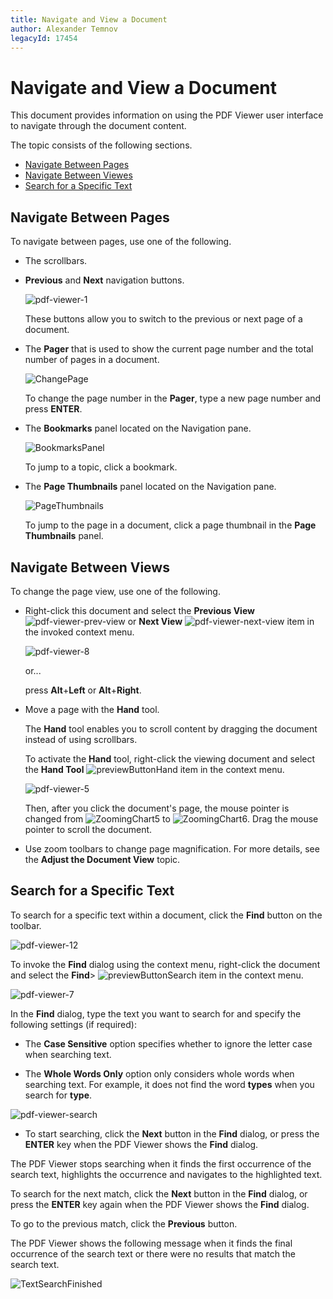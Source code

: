 ```yaml
---
title: Navigate and View a Document
author: Alexander Temnov
legacyId: 17454
---
```

# Navigate and View a Document
This document provides information on using the PDF Viewer user interface to navigate through the document content.

The topic consists of the following sections.
* [Navigate Between Pages](#navigation)
* [Navigate Between Viewes](#views)
* [Search for a Specific Text](#search)

## <a name="navigation"/>Navigate Between Pages
To navigate between pages, use one of the following.
* The scrollbars.
* **Previous** and **Next** navigation buttons.
	
	![pdf-viewer-1](../../images/img24365.jpg)
	
	These buttons allow you to switch to the previous or next page of a document.
* The **Pager** that is used to show the current page number and the total number of pages in a document.
	
	![ChangePage](../../images/img124778.png)
	
	To change the page number in the **Pager**, type a new page number and press **ENTER**.
* The **Bookmarks** panel located on the Navigation pane.
	
	![BookmarksPanel](../../images/img124929.png)
	
	To jump to a topic, click a bookmark.
* The **Page Thumbnails** panel located on the Navigation pane.
	
	![PageThumbnails ](../../images/img125140.png)
	
	To jump to the page in a document, click a page thumbnail in the **Page Thumbnails** panel.

## <a name="views"/>Navigate Between Views
To change the page view, use one of the following.
* Right-click this document and select the **Previous View** ![pdf-viewer-prev-view](../../images/img24366.png) or **Next View** ![pdf-viewer-next-view](../../images/img24367.jpeg) item in the invoked context menu.
	
	![pdf-viewer-8](../../images/img24449.png)
	
	or...
	
	press **Alt**+**Left** or **Alt**+**Right**.
* Move a page with the **Hand** tool.
	
	The **Hand** tool enables you to scroll content by dragging the document instead of using scrollbars.
	
	To activate the **Hand** tool, right-click the viewing document and select the **Hand Tool** ![previewButtonHand](../../images/img7263.png) item in the context menu.
	
	![pdf-viewer-5](../../images/img24444.png)
	
	Then, after you click the document's page, the mouse pointer is changed from ![ZoomingChart5](../../images/img7227.gif) to ![ZoomingChart6](../../images/img7228.jpeg). Drag the mouse pointer to scroll the document.
* Use zoom toolbars to change page magnification. For more details, see the **Adjust the Document View** topic.

## <a name="search"/>Search for a Specific Text
To search for a specific text within a document, click the **Find** button on the toolbar.

![pdf-viewer-12](../../images/img24457.jpg)

To invoke the **Find** dialog using the context menu, right-click the document and select the **Find**> ![previewButtonSearch](../../images/img7282.png) item in the context menu.

![pdf-viewer-7](../../images/img24446.png)

In the **Find** dialog, type the text you want to search for and specify the following settings (if required):

* The **Case Sensitive** option specifies whether to ignore the letter case when searching text.

* The **Whole Words Only** option only considers whole words when searching text. For example, it does not find the word **types** when you search for **type**.

![pdf-viewer-search](../../images/img24368.png)

* To start searching, click the **Next** button in the **Find** dialog, or press the **ENTER** key when the PDF Viewer shows the **Find** dialog.

The PDF Viewer stops searching when it finds the first occurrence of the search text, highlights the occurrence and navigates to the highlighted text.

To search for the next match, click  the **Next** button in the **Find** dialog, or press the **ENTER** key again when the PDF Viewer shows the **Find** dialog. 

To go to the previous match, click the **Previous** button.

The PDF Viewer shows the following message when it finds the final occurrence of the search text or there were no results that match the search text.

![TextSearchFinished](../../images/img132397.png)
